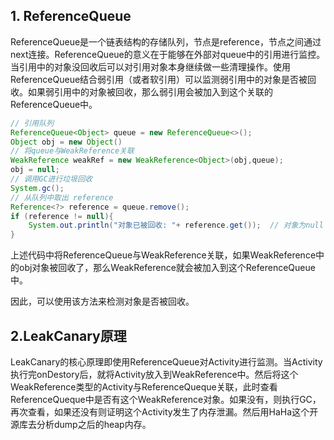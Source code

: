 
## 1. ReferenceQueue

ReferenceQueue是一个链表结构的存储队列，节点是reference，节点之间通过next连接。ReferenceQueue的意义在于能够在外部对queue中的引用进行监控。当引用中的对象没回收后可以对引用对象本身继续做一些清理操作。使用ReferenceQueue结合弱引用（或者软引用）可以监测弱引用中的对象是否被回收。如果弱引用中的对象被回收，那么弱引用会被加入到这个关联的ReferenceQueue中。



```Java
// 引用队列
ReferenceQueue<Object> queue = new ReferenceQueue<>();
Object obj = new Object()
// 将queue与WeakReference关联
WeakReference weakRef = new WeakReference<Object>(obj,queue);
obj = null;
// 调用GC进行垃圾回收
System.gc();
// 从队列中取出 reference
Reference<?> reference = queue.remove();
if (reference != null){
    System.out.println("对象已被回收: "+ reference.get());  // 对象为null
}
```

上述代码中将ReferenceQueue与WeakReference关联，如果WeakReference中的obj对象被回收了，那么WeakReference就会被加入到这个ReferenceQueue中。

因此，可以使用该方法来检测对象是否被回收。



## 2.LeakCanary原理

LeakCanary的核心原理即使用ReferenceQueue对Activity进行监测。当Activity执行完onDestory后，就将Activity放入到WeakReference中。然后将这个WeakReference类型的Activity与ReferenceQueque关联，此时查看ReferenceQueque中是否有这个WeakReference对象。如果没有，则执行GC，再次查看，如果还没有则证明这个Activity发生了内存泄漏。然后用HaHa这个开源库去分析dump之后的heap内存。




